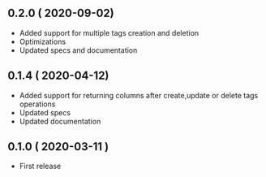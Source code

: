 ## 0.2.0 ( 2020-09-02)

* Added support for multiple tags creation and deletion
* Optimizations
* Updated specs and documentation

## 0.1.4 ( 2020-04-12)

* Added support for returning columns after create,update or delete tags operations
* Updated specs
* Updated documentation


## 0.1.0 ( 2020-03-11 ) ##

* First release

